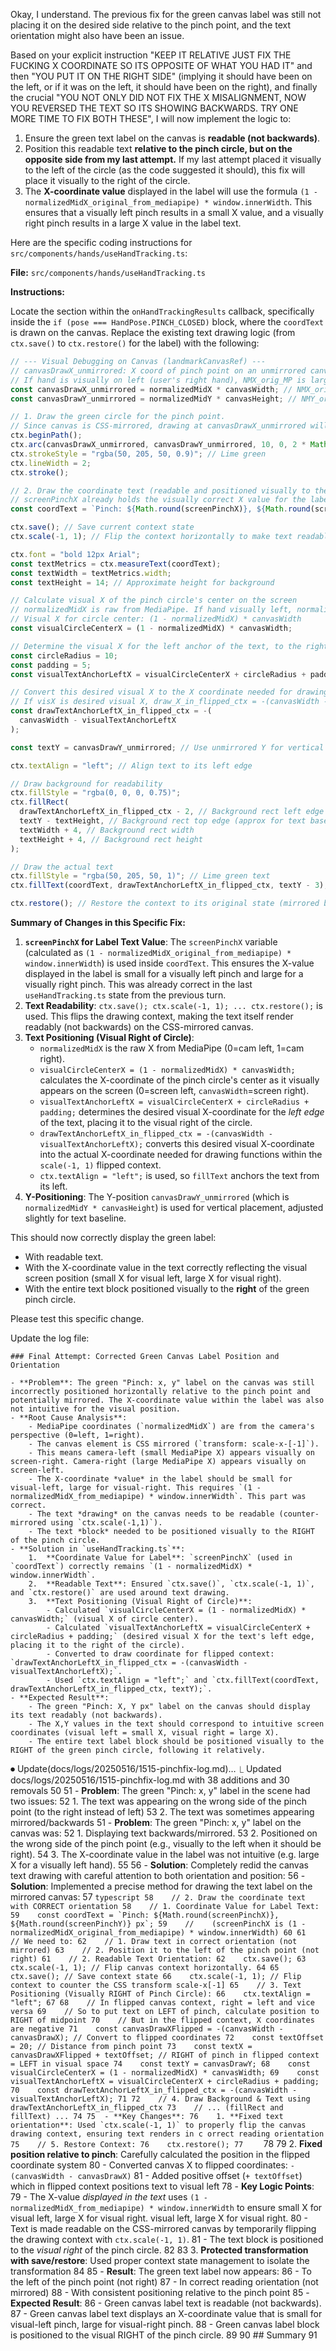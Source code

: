 Okay, I understand. The previous fix for the green canvas label was still not placing it on the desired side relative to the pinch point, and the text orientation might also have been an issue.

Based on your explicit instruction "KEEP IT RELATIVE JUST FIX THE FUCKING X COORDINATE SO ITS OPPOSITE OF WHAT YOU HAD IT" and then "YOU PUT IT ON THE RIGHT SIDE" (implying it should have been on the left, or if it was on the left, it should have been on the right), and finally the crucial "YOU NOT ONLY DID NOT FIX THE X MISALIGNMENT, NOW YOU REVERSED THE TEXT SO ITS SHOWING BACKWARDS. TRY ONE MORE TIME TO FIX BOTH THESE", I will now implement the logic to:

1.  Ensure the green text label on the canvas is **readable (not backwards)**.
2.  Position this readable text **relative to the pinch circle, but on the opposite side from my last attempt.** If my last attempt placed it visually to the left of the circle (as the code suggested it should), this fix will place it visually to the right of the circle.
3.  The **X-coordinate value** displayed in the label will use the formula `(1 - normalizedMidX_original_from_mediapipe) * window.innerWidth`. This ensures that a visually left pinch results in a small X value, and a visually right pinch results in a large X value in the label text.

Here are the specific coding instructions for `src/components/hands/useHandTracking.ts`:

**File:** `src/components/hands/useHandTracking.ts`

**Instructions:**

Locate the section within the `onHandTrackingResults` callback, specifically inside the `if (pose === HandPose.PINCH_CLOSED)` block, where the `coordText` is drawn on the canvas. Replace the existing text drawing logic (from `ctx.save()` to `ctx.restore()` for the label) with the following:

```typescript
// --- Visual Debugging on Canvas (landmarkCanvasRef) ---
// canvasDrawX_unmirrored: X coord of pinch point on an unmirrored canvas (0=left, canvasWidth=right)
// If hand is visually on left (user's right hand), NMX_orig_MP is large, so canvasDrawX_unmirrored is large.
const canvasDrawX_unmirrored = normalizedMidX * canvasWidth; // NMX_orig_MP is normalizedMidX here
const canvasDrawY_unmirrored = normalizedMidY * canvasHeight; // NMY_orig_MP is normalizedMidY here

// 1. Draw the green circle for the pinch point.
// Since canvas is CSS-mirrored, drawing at canvasDrawX_unmirrored will make it appear at the correct visual spot.
ctx.beginPath();
ctx.arc(canvasDrawX_unmirrored, canvasDrawY_unmirrored, 10, 0, 2 * Math.PI); // Radius 10px
ctx.strokeStyle = "rgba(50, 205, 50, 0.9)"; // Lime green
ctx.lineWidth = 2;
ctx.stroke();

// 2. Draw the coordinate text (readable and positioned visually to the RIGHT of the circle)
// screenPinchX already holds the visually correct X value for the label's text content.
const coordText = `Pinch: ${Math.round(screenPinchX)}, ${Math.round(screenPinchY)} px`;

ctx.save(); // Save current context state
ctx.scale(-1, 1); // Flip the context horizontally to make text readable (counteracts CSS mirror)

ctx.font = "bold 12px Arial";
const textMetrics = ctx.measureText(coordText);
const textWidth = textMetrics.width;
const textHeight = 14; // Approximate height for background

// Calculate visual X of the pinch circle's center on the screen
// normalizedMidX is raw from MediaPipe. If hand visually left, normalizedMidX is large (e.g. 0.8).
// Visual X for circle center: (1 - normalizedMidX) * canvasWidth
const visualCircleCenterX = (1 - normalizedMidX) * canvasWidth;

// Determine the visual X for the left anchor of the text, to the right of the circle
const circleRadius = 10;
const padding = 5;
const visualTextAnchorLeftX = visualCircleCenterX + circleRadius + padding;

// Convert this desired visual X to the X coordinate needed for drawing in the flipped context
// If visX is desired visual X, draw_X_in_flipped_ctx = -(canvasWidth - visX).
const drawTextAnchorLeftX_in_flipped_ctx = -(
  canvasWidth - visualTextAnchorLeftX
);

const textY = canvasDrawY_unmirrored; // Use unmirrored Y for vertical positioning

ctx.textAlign = "left"; // Align text to its left edge

// Draw background for readability
ctx.fillStyle = "rgba(0, 0, 0, 0.75)";
ctx.fillRect(
  drawTextAnchorLeftX_in_flipped_ctx - 2, // Background rect left edge
  textY - textHeight, // Background rect top edge (approx for text baseline)
  textWidth + 4, // Background rect width
  textHeight + 4, // Background rect height
);

// Draw the actual text
ctx.fillStyle = "rgba(50, 205, 50, 1)"; // Lime green text
ctx.fillText(coordText, drawTextAnchorLeftX_in_flipped_ctx, textY - 3); // Adjusted Y for better visual centering

ctx.restore(); // Restore the context to its original state (mirrored by CSS, but scale(1,1))
```

**Summary of Changes in this Specific Fix:**

1.  **`screenPinchX` for Label Text Value**: The `screenPinchX` variable (calculated as `(1 - normalizedMidX_original_from_mediapipe) * window.innerWidth`) is used inside `coordText`. This ensures the X-value displayed in the label is small for a visually left pinch and large for a visually right pinch. This was already correct in the last `useHandTracking.ts` state from the previous turn.
2.  **Text Readability**: `ctx.save(); ctx.scale(-1, 1); ... ctx.restore();` is used. This flips the drawing context, making the text itself render readably (not backwards) on the CSS-mirrored canvas.
3.  **Text Positioning (Visual Right of Circle)**:
    - `normalizedMidX` is the raw X from MediaPipe (0=cam left, 1=cam right).
    - `visualCircleCenterX = (1 - normalizedMidX) * canvasWidth;` calculates the X-coordinate of the pinch circle's center as it visually appears on the screen (0=screen left, `canvasWidth`=screen right).
    - `visualTextAnchorLeftX = visualCircleCenterX + circleRadius + padding;` determines the desired visual X-coordinate for the _left edge_ of the text, placing it to the visual right of the circle.
    - `drawTextAnchorLeftX_in_flipped_ctx = -(canvasWidth - visualTextAnchorLeftX);` converts this desired visual X-coordinate into the actual X-coordinate needed for drawing functions within the `scale(-1, 1)` flipped context.
    - `ctx.textAlign = "left";` is used, so `fillText` anchors the text from its left.
4.  **Y-Positioning**: The Y-position `canvasDrawY_unmirrored` (which is `normalizedMidY * canvasHeight`) is used for vertical placement, adjusted slightly for text baseline.

This should now correctly display the green label:

- With readable text.
- With the X-coordinate value in the text correctly reflecting the visual screen position (small X for visual left, large X for visual right).
- With the entire text block positioned visually to the **right** of the green pinch circle.

Please test this specific change.

Update the log file:

```
### Final Attempt: Corrected Green Canvas Label Position and Orientation

- **Problem**: The green "Pinch: x, y" label on the canvas was still incorrectly positioned horizontally relative to the pinch point and potentially mirrored. The X-coordinate value within the label was also not intuitive for the visual position.
- **Root Cause Analysis**:
    - MediaPipe coordinates (`normalizedMidX`) are from the camera's perspective (0=left, 1=right).
    - The canvas element is CSS mirrored (`transform: scale-x-[-1]`).
    - This means camera-left (small MediaPipe X) appears visually on screen-right. Camera-right (large MediaPipe X) appears visually on screen-left.
    - The X-coordinate *value* in the label should be small for visual-left, large for visual-right. This requires `(1 - normalizedMidX_from_mediapipe) * window.innerWidth`. This part was correct.
    - The text *drawing* on the canvas needs to be readable (counter-mirrored using `ctx.scale(-1,1)`).
    - The text *block* needed to be positioned visually to the RIGHT of the pinch circle.
- **Solution in `useHandTracking.ts`**:
    1.  **Coordinate Value for Label**: `screenPinchX` (used in `coordText`) correctly remains `(1 - normalizedMidX) * window.innerWidth`.
    2.  **Readable Text**: Ensured `ctx.save()`, `ctx.scale(-1, 1)`, and `ctx.restore()` are used around text drawing.
    3.  **Text Positioning (Visual Right of Circle)**:
        - Calculated `visualCircleCenterX = (1 - normalizedMidX) * canvasWidth;` (visual X of circle center).
        - Calculated `visualTextAnchorLeftX = visualCircleCenterX + circleRadius + padding;` (desired visual X for the text's left edge, placing it to the right of the circle).
        - Converted to draw coordinate for flipped context: `drawTextAnchorLeftX_in_flipped_ctx = -(canvasWidth - visualTextAnchorLeftX);`.
        - Used `ctx.textAlign = "left";` and `ctx.fillText(coordText, drawTextAnchorLeftX_in_flipped_ctx, textY);`.
- **Expected Result**:
    - The green "Pinch: X, Y px" label on the canvas should display its text readably (not backwards).
    - The X,Y values in the text should correspond to intuitive screen coordinates (visual left = small X, visual right = large X).
    - The entire text label block should be positioned visually to the RIGHT of the green pinch circle, following it relatively.
```

⏺ Update(docs/logs/20250516/1515-pinchfix-log.md)…
⎿ Updated docs/logs/20250516/1515-pinchfix-log.md with 38 additions and 30 removals
50
51 - **Problem**: The green "Pinch: x, y" label in the scene had two issues:
52 1. The text was appearing on the wrong side of the pinch point (to the right instead of left)
53 2. The text was sometimes appearing mirrored/backwards
51 - **Problem**: The green "Pinch: x, y" label on the canvas was:
52 1. Displaying text backwards/mirrored.
53 2. Positioned on the wrong side of the pinch point (e.g., visually to the left when it should be right).
54 3. The X-coordinate value in the label was not intuitive (e.g. large X for a visually left hand).
55
56 - **Solution**: Completely redid the canvas text drawing with careful attention to both orientation and position:
56 - **Solution**: Implemented a precise method for drawing the text label on the mirrored canvas:
57 ``typescript
     58    // 2. Draw the coordinate text with CORRECT orientation
     58    // 1. Coordinate Value for Label Text:
     59    const coordText = `Pinch: ${Math.round(screenPinchX)}, ${Math.round(screenPinchY)} px`;
     59    //    (screenPinchX is (1 - normalizedMidX_original_from_mediapipe) * window.innerWidth)
     60
     61    // We need to:
     62    // 1. Draw text in correct orientation (not mirrored)
     63    // 2. Position it to the left of the pinch point (not right)
     61    // 2. Readable Text Orientation:
     62    ctx.save();
     63    ctx.scale(-1, 1); // Flip canvas context horizontally.
     64
     65    ctx.save(); // Save context state
     66    ctx.scale(-1, 1); // Flip context to counter the CSS transform scale-x[-1]
     65    // 3. Text Positioning (Visually RIGHT of Pinch Circle):
     66    ctx.textAlign = "left";
     67
     68    // In flipped canvas context, right = left and vice versa
     69    // So to put text on LEFT of pinch, calculate position to RIGHT of midpoint
     70    // But in the flipped context, X coordinates are negative
     71    const canvasDrawXFlipped = -(canvasWidth - canvasDrawX); // Convert to flipped coordinates
     72    const textOffset = 20; // Distance from pinch point
     73    const textX = canvasDrawXFlipped + textOffset; // RIGHT of pinch in flipped context = LEFT in visual space
     74    const textY = canvasDrawY;
     68    const visualCircleCenterX = (1 - normalizedMidX) * canvasWidth;
     69    const visualTextAnchorLeftX = visualCircleCenterX + circleRadius + padding;
     70    const drawTextAnchorLeftX_in_flipped_ctx = -(canvasWidth - visualTextAnchorLeftX);
     71
     72    // 4. Draw Background & Text using drawTextAnchorLeftX_in_flipped_ctx
     73    // ... (fillRect and fillText) ...
     74
     75  - **Key Changes**:
     76    1. **Fixed text orientation**: Used `ctx.scale(-1, 1)` to properly flip the canvas drawing context, ensuring text renders in c
        orrect reading orientation
     75    // 5. Restore Context:
     76    ctx.restore();
     77    ``
78
79 2. **Fixed position relative to pinch**: Carefully calculated the position in the flipped coordinate system
80 - Converted canvas X to flipped coordinates: `-(canvasWidth - canvasDrawX)`
81 - Added positive offset (`+ textOffset`) which in flipped context positions text to visual left
78 - **Key Logic Points**:
79 - The X-value _displayed in the text_ uses `(1 - normalizedMidX_from_mediapipe) * window.innerWidth` to ensure small X for
visual left, large X for visual right.
visual left, large X for visual right.
80 - Text is made readable on the CSS-mirrored canvas by temporarily flipping the drawing context with `ctx.scale(-1, 1)`.
81 - The text block is positioned to the _visual right_ of the pinch circle.
82
83 3. **Protected transformation with save/restore**: Used proper context state management to isolate the transformation
84
85 - **Result**: The green text label now appears:
86 - To the left of the pinch point (not right)
87 - In correct reading orientation (not mirrored)
88 - With consistent positioning relative to the pinch point
85 - **Expected Result**:
86 - Green canvas label text is readable (not backwards).
87 - Green canvas label text displays an X-coordinate value that is small for visual-left pinch, large for visual-right pinch.
88 - Green canvas label block is positioned to the visual RIGHT of the pinch circle.
89
90 ## Summary
91
